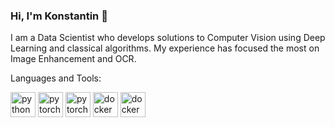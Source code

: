 ### Hi, I'm Konstantin 👋

I am a Data Scientist who develops solutions to Computer Vision using Deep Learning and classical algorithms. My experience has focused the most on Image Enhancement and OCR.

Languages and Tools:

<p align="left">
  <img src="https://www.vectorlogo.zone/logos/python/python-icon.svg" alt="python" width="40" height="40"/>
  <img src="https://www.vectorlogo.zone/logos/opencv/opencv-icon.svg" alt="pytorch" width="40" height="40"/>
  <img src="https://www.vectorlogo.zone/logos/tensorflow/tensorflow-icon.svg" alt="pytorch" width="40" height="40"/>
  <img src="https://www.vectorlogo.zone/logos/docker/docker-icon.svg" alt="docker" width="40" height="40"/>
  <img src="https://www.vectorlogo.zone/logos/pytorch/pytorch-icon.svg" alt="docker" width="40" height="40"/>
</p>
